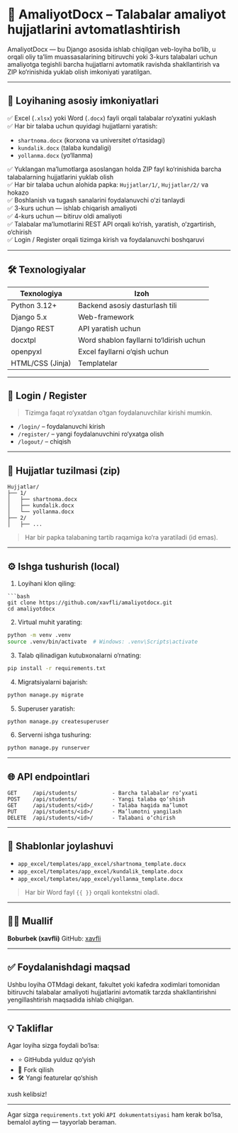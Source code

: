 # 📄 AmaliyotDocx – Talabalar amaliyot hujjatlarini avtomatlashtirish

AmaliyotDocx — bu Django asosida ishlab chiqilgan veb-loyiha bo‘lib, u orqali oliy ta’lim muassasalarining bitiruvchi yoki 3-kurs talabalari uchun amaliyotga tegishli barcha hujjatlarni avtomatik ravishda shakllantirish va ZIP ko‘rinishida yuklab olish imkoniyati yaratilgan.

---

## 🚀 Loyihaning asosiy imkoniyatlari

✅ Excel (`.xlsx`) yoki Word (`.docx`) fayli orqali talabalar ro‘yxatini yuklash  
✅ Har bir talaba uchun quyidagi hujjatlarni yaratish:
- `shartnoma.docx` (korxona va universitet o‘rtasidagi)
- `kundalik.docx` (talaba kundaligi)
- `yollanma.docx` (yo‘llanma)

✅ Yuklangan ma’lumotlarga asoslangan holda ZIP fayl ko‘rinishida barcha talabalarning hujjatlarini yuklab olish  
✅ Har bir talaba uchun alohida papka: `Hujjatlar/1/`, `Hujjatlar/2/` va hokazo  
✅ Boshlanish va tugash sanalarini foydalanuvchi o‘zi tanlaydi  
✅ 3-kurs uchun — ishlab chiqarish amaliyoti  
✅ 4-kurs uchun — bitiruv oldi amaliyoti  
✅ Talabalar ma’lumotlarini REST API orqali ko‘rish, yaratish, o‘zgartirish, o‘chirish  
✅ Login / Register orqali tizimga kirish va foydalanuvchi boshqaruvi

---

## 🛠 Texnologiyalar

| Texnologiya       | Izoh |
|-------------------|------|
| Python 3.12+      | Backend asosiy dasturlash tili |
| Django 5.x        | Web-framework |
| Django REST       | API yaratish uchun |
| docxtpl           | Word shablon fayllarni to‘ldirish uchun |
| openpyxl          | Excel fayllarni o‘qish uchun |
| HTML/CSS (Jinja)  | Templatelar |

---

## 🔐 Login / Register

> Tizimga faqat ro‘yxatdan o‘tgan foydalanuvchilar kirishi mumkin.

- `/login/` – foydalanuvchi kirish
- `/register/` – yangi foydalanuvchini ro‘yxatga olish
- `/logout/` – chiqish

---

## 📁 Hujjatlar tuzilmasi (zip)


````
Hujjatlar/
├── 1/
│   ├── shartnoma.docx
│   ├── kundalik.docx
│   └── yollanma.docx
├── 2/
│   ├── ...

````

> Har bir papka talabaning tartib raqamiga ko‘ra yaratiladi (id emas).

---

## ⚙️ Ishga tushurish (local)

1. Loyihani klon qiling:

````
```bash
git clone https://github.com/xavfli/amaliyotdocx.git
cd amaliyotdocx
````

2. Virtual muhit yarating:

```bash
python -m venv .venv
source .venv/bin/activate  # Windows: .venv\Scripts\activate
```

3. Talab qilinadigan kutubxonalarni o‘rnating:

```bash
pip install -r requirements.txt
```

4. Migratsiyalarni bajarish:

```bash
python manage.py migrate
```

5. Superuser yaratish:

```bash
python manage.py createsuperuser
```

6. Serverni ishga tushuring:

```bash
python manage.py runserver
```

---

## 🌐 API endpointlari

```http
GET     /api/students/           - Barcha talabalar ro‘yxati
POST    /api/students/           - Yangi talaba qo‘shish
GET     /api/students/<id>/      - Talaba haqida ma’lumot
PUT     /api/students/<id>/      - Ma’lumotni yangilash
DELETE  /api/students/<id>/      - Talabani o‘chirish
```

---

## 📄 Shablonlar joylashuvi

* `app_excel/templates/app_excel/shartnoma_template.docx`
* `app_excel/templates/app_excel/kundalik_template.docx`
* `app_excel/templates/app_excel/yollanma_template.docx`

> Har bir Word fayl `{{ }}` orqali kontekstni oladi.

---

## 👨‍💻 Muallif

**Boburbek (xavfli)**
GitHub: [xavfli](https://github.com/xavfli)

---

## ✅ Foydalanishdagi maqsad

Ushbu loyiha OTMdagi dekant, fakultet yoki kafedra xodimlari tomonidan bitiruvchi talabalar amaliyoti hujjatlarini avtomatik tarzda shakllantirishni yengillashtirish maqsadida ishlab chiqilgan.

---

## 💡 Takliflar

Agar loyiha sizga foydali bo‘lsa:

* ⭐ GitHubda yulduz qo‘yish
* 🤝 Fork qilish
* 🛠 Yangi featurelar qo‘shish

xush kelibsiz!





---

Agar sizga `requirements.txt` yoki `API dokumentatsiyasi` ham kerak bo‘lsa, bemalol ayting — tayyorlab beraman.

